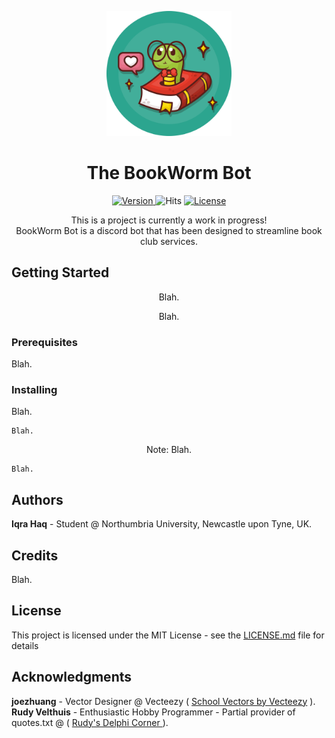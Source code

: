 <p align="center">
  <img src="/vector/bookworm.png" alt="BookWormIcon" width="200" height="auto">
</p>

<h1 align="center" style="font-weight: bold;">
  The BookWorm Bot
</h1>

<p align="center">
  
  <a href="https://img.shields.io/badge/version-1.0.0-blue">
    <img src="https://img.shields.io/badge/version-1.0.0-blue" alt="Version">
  </a>
  <a href"=https://hits.seeyoufarm.com/api/count/incr/badge.svg?url=https%3A%2F%2Fgithub.com%2FIqrahaq%2FBookWorm%2F">
    <img src="https://hits.seeyoufarm.com/api/count/incr/badge.svg?url=https%3A%2F%2Fgithub.com%2FIqrahaq%2FBookWorm%2F" alt="Hits">
   </a>
  <a href="https://img.shields.io/github/license/Iqrahaq/BookWorm">
    <img src="https://img.shields.io/github/license/Iqrahaq/BookWorm" alt="License">
  </a>
</p>

<p align="center">This is a project is currently a work in progress! <br/> BookWorm Bot is a discord bot that has been designed to streamline book club services.</p>

## Getting Started

<p align="center"> Blah. </p>
<p align="center"> Blah. </p>

### Prerequisites

Blah.


### Installing

Blah.
```
Blah.
```

<p align="center"> Note: Blah. </p>

```
Blah.
```

## Authors
**Iqra Haq** - Student @ Northumbria University, Newcastle upon Tyne, UK.

## Credits
Blah.

## License

This project is licensed under the MIT License - see the [LICENSE.md](LICENSE) file for details

## Acknowledgments
**joezhuang** - Vector Designer @ Vecteezy (
<a href="https://www.vecteezy.com/free-vector/school">School Vectors by Vecteezy</a> ).
**Rudy Velthuis** -  Enthusiastic Hobby Programmer - Partial provider of quotes.txt @ (
<a href="http://rvelthuis.de/downloads.html">Rudy's Delphi Corner </a> ). 
